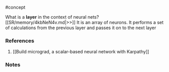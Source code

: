 #concept


What is a **layer** in the context of neural nets? [[SR/memory/4kbNeN4v.md|>>]] It is an array of neurons. It performs a set of calculations from the previous layer and passes it on to the next layer

### References
1. [[Build micrograd, a scalar-based neural network with Karpathy]]

### Notes




